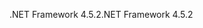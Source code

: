 <span data-ttu-id="421d5-101">.NET Framework 4.5.2</span><span class="sxs-lookup"><span data-stu-id="421d5-101">.NET Framework 4.5.2</span></span>